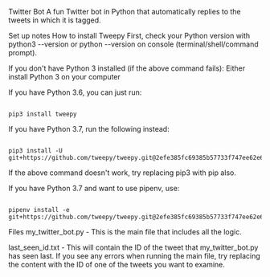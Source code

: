 Twitter Bot
A fun Twitter bot in Python that automatically replies to the tweets in which it is tagged.

Set up notes
How to install Tweepy
First, check your Python version with python3 --version or python --version on console (terminal/shell/command prompt).

If you don't have Python 3 installed (if the above command fails):
Either install Python 3 on your computer 

If you have Python 3.6, you can just run:

```

pip3 install tweepy

```

If you have Python 3.7, run the following instead:

```

pip3 install -U git+https://github.com/tweepy/tweepy.git@2efe385fc69385b57733f747ee62e6be12a1338b

```
If the above command doesn't work, try replacing pip3 with pip also.

If you have Python 3.7 and want to use pipenv, use:

```

pipenv install -e git+https://github.com/tweepy/tweepy.git@2efe385fc69385b57733f747ee62e6be12a1338b#egg=tweepy

```

Files
my_twitter_bot.py - This is the main file that includes all the logic.

last_seen_id.txt - This will contain the ID of the tweet that my_twitter_bot.py has seen last. If you see any errors when running the main file, try replacing the content with the ID of one of the tweets you want to examine.
